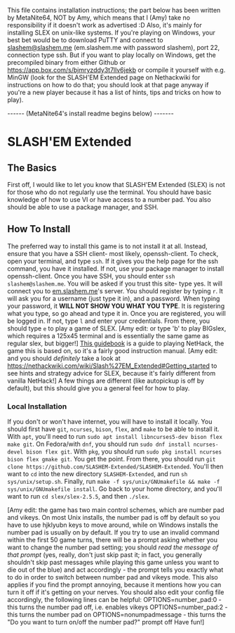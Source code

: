 This file contains installation instructions; the part below has been written by MetaNite64, NOT by Amy, which means that I (Amy) take no responsibility if it doesn't work as advertised :D Also, it's mainly for installing SLEX on unix-like systems. If you're playing on Windows, your best bet would be to download PuTTY and connect to slashem@slashem.me (em.slashem.me with password slashem), port 22, connection type ssh. But if you want to play locally on Windows, get the precompiled binary from either Github or https://app.box.com/s/bjmryzddy3t7llv6jekb or compile it yourself with e.g. MinGW (look for the SLASH'EM Extended page on Nethackwiki for instructions on how to do that; you should look at that page anyway if you're a new player because it has a list of hints, tips and tricks on how to play).

------ (MetaNite64's install readme begins below) -------

# SLASH'EM Extended
## The Basics
First off, I would like to let you know that SLASH'EM Extended (SLEX) is not for those who do not regularly use the terminal. You should have basic knowledge of how to use VI or have access to a number pad. You also should be able to use a package manager, and SSH.

## How To Install
The preferred way to install this game is to not install it at all. Instead, ensure that you have a SSH client- most likely, openssh-client. To check, open your terminal, and type `ssh`. If it gives you the help page for the ssh command, you have it installed. If not, use your package manager to install openssh-client.
Once you have SSH, you should enter `ssh slashem@slashem.me`. You will be asked if you trust this site- type yes. It will connect you to [em.slashem.me](http://em.slashem.me)'s server. You should register by typing `r`. It will ask you for a username (just type it in), and a password. When typing your password, it **WILL NOT SHOW YOU WHAT YOU TYPE**. It is registering what you type, so go ahead and type it in.
Once you are registered, you will be logged in. If not, type `l` and enter your credentials. From there, you should type `e` to play a game of SLEX. [Amy edit: or type 'b' to play BIGslex, which requires a 125x45 terminal and is essentially the same game as regular slex, but bigger!] [This guidebook](https://www.nethack.org/v366/Guidebook.html) is a guide to playing NetHack, the game this is based on, so it's a fairly good instruction manual. [Amy edit: and you should *definitely* take a look at https://nethackwiki.com/wiki/Slash%27EM_Extended#Getting_started to see hints and strategy advice for SLEX, because it's fairly different from vanilla NetHack!] A few things are different (like autopickup is off by default), but this should give you a general feel for how to play.

### Local Installation
If you don't or won't have internet, you will have to install it locally. You should first have `git`, `ncurses`, `bison`, `flex`, and `make` to be able to install it. With `apt`, you'll need to run `sudo apt install libncurses5-dev bison flex make git`. On Fedora/with `dnf`, you should run `sudo dnf install ncurses-devel bison flex git`. With `pkg`, you should run `sudo pkg install ncurses bison flex gmake git`. You get the point.
From there, you should run `git clone https://github.com/SLASHEM-Extended/SLASHEM-Extended`. You'll then want to `cd` into the new directory `SLASHEM-Extended`, and run `sh sys/unix/setup.sh`. Finally, run `make -f sys/unix/GNUmakefile && make -f sys/unix/GNUmakefile install`. Go back to your home directory, and you'll want to run `cd slex/slex-2.5.5`, and then `./slex`.

[Amy edit: the game has two main control schemes, which are number pad and vikeys. On most Unix installs, the number pad is off by default so you have to use hjklyubn keys to move around, while on Windows installs the number pad is usually on by default. If you try to use an invalid command within the first 50 game turns, there will be a prompt asking whether you want to change the number pad setting; you should *read the message of that prompt* (yes, really, don't just skip past it; in fact, you generally shouldn't skip past messages while playing this game unless you want to die out of the blue) and act accordingly - the prompt tells you exactly what to do in order to switch between number pad and vikeys mode. This also applies if you find the prompt annoying, because it mentions how you can turn it off if it's getting on your nerves. You should also edit your config file accordingly, the following lines can be helpful:
OPTIONS=number_pad:0 - this turns the number pad off, i.e. enables vikeys
OPTIONS=number_pad:2 - this turns the number pad on
OPTIONS=nonumpadmessage - this turns the "Do you want to turn on/off the number pad?" prompt off
Have fun!]
